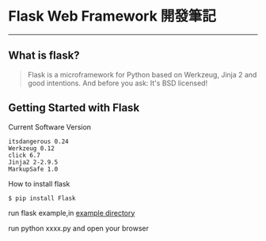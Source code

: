 # Flask Web Framework 開發筆記
---
## What is flask?
> Flask is a microframework for Python based on Werkzeug, Jinja 2 and good intentions. And before you ask: It's BSD licensed!

## Getting Started with Flask
 
Current Software Version 

```flask 0.12
itsdangerous 0.24
Werkzeug 0.12
click 6.7
Jinja2 2-2.9.5
MarkupSafe 1.0
```

How to install flask 

```python=
$ pip install Flask
```

run flask example,in [example directory](https://github.com/yuhuazhan/my_flask_tutorial/tree/master/example)

run python xxxx.py and open your browser 

